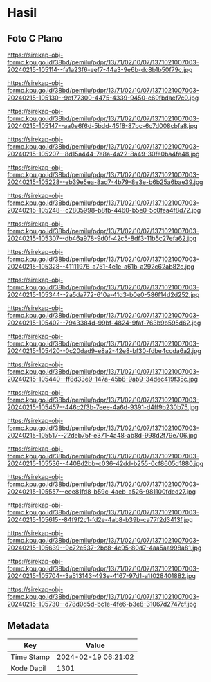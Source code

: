 # Hasil

## Foto C Plano

https://sirekap-obj-formc.kpu.go.id/38bd/pemilu/pdpr/13/71/02/10/07/1371021007003-20240215-105114--fa1a23f6-eef7-44a3-9e6b-dc8b1b50f79c.jpg

https://sirekap-obj-formc.kpu.go.id/38bd/pemilu/pdpr/13/71/02/10/07/1371021007003-20240215-105130--9ef77300-4475-4339-9450-c69fbdaef7c0.jpg

https://sirekap-obj-formc.kpu.go.id/38bd/pemilu/pdpr/13/71/02/10/07/1371021007003-20240215-105147--aa0e6f6d-5bdd-45f8-87bc-6c7d008cbfa8.jpg

https://sirekap-obj-formc.kpu.go.id/38bd/pemilu/pdpr/13/71/02/10/07/1371021007003-20240215-105207--8d15a444-7e8a-4a22-8a49-30fe0ba4fe48.jpg

https://sirekap-obj-formc.kpu.go.id/38bd/pemilu/pdpr/13/71/02/10/07/1371021007003-20240215-105228--eb39e5ea-8ad7-4b79-8e3e-b6b25a6bae39.jpg

https://sirekap-obj-formc.kpu.go.id/38bd/pemilu/pdpr/13/71/02/10/07/1371021007003-20240215-105248--c2805998-b8fb-4460-b5e0-5c0fea4f8d72.jpg

https://sirekap-obj-formc.kpu.go.id/38bd/pemilu/pdpr/13/71/02/10/07/1371021007003-20240215-105307--db46a978-9d0f-42c5-8df3-11b5c27efa62.jpg

https://sirekap-obj-formc.kpu.go.id/38bd/pemilu/pdpr/13/71/02/10/07/1371021007003-20240215-105328--41111976-a751-4e1e-a61b-a292c62ab82c.jpg

https://sirekap-obj-formc.kpu.go.id/38bd/pemilu/pdpr/13/71/02/10/07/1371021007003-20240215-105344--2a5da772-610a-41d3-b0e0-586f14d2d252.jpg

https://sirekap-obj-formc.kpu.go.id/38bd/pemilu/pdpr/13/71/02/10/07/1371021007003-20240215-105402--7943384d-99bf-4824-9faf-763b9b595d62.jpg

https://sirekap-obj-formc.kpu.go.id/38bd/pemilu/pdpr/13/71/02/10/07/1371021007003-20240215-105420--0c20dad9-e8a2-42e8-bf30-fdbe4ccda6a2.jpg

https://sirekap-obj-formc.kpu.go.id/38bd/pemilu/pdpr/13/71/02/10/07/1371021007003-20240215-105440--ff8d33e9-147a-45b8-9ab9-34dec419f35c.jpg

https://sirekap-obj-formc.kpu.go.id/38bd/pemilu/pdpr/13/71/02/10/07/1371021007003-20240215-105457--446c2f3b-7eee-4a6d-9391-d4ff9b230b75.jpg

https://sirekap-obj-formc.kpu.go.id/38bd/pemilu/pdpr/13/71/02/10/07/1371021007003-20240215-105517--22deb75f-e371-4a48-ab8d-998d2f79e706.jpg

https://sirekap-obj-formc.kpu.go.id/38bd/pemilu/pdpr/13/71/02/10/07/1371021007003-20240215-105536--4408d2bb-c036-42dd-b255-0cf8605d1880.jpg

https://sirekap-obj-formc.kpu.go.id/38bd/pemilu/pdpr/13/71/02/10/07/1371021007003-20240215-105557--eee81fd8-b59c-4aeb-a526-981100fded27.jpg

https://sirekap-obj-formc.kpu.go.id/38bd/pemilu/pdpr/13/71/02/10/07/1371021007003-20240215-105615--84f9f2c1-fd2e-4ab8-b39b-ca77f2d3413f.jpg

https://sirekap-obj-formc.kpu.go.id/38bd/pemilu/pdpr/13/71/02/10/07/1371021007003-20240215-105639--9c72e537-2bc8-4c95-80d7-4aa5aa998a81.jpg

https://sirekap-obj-formc.kpu.go.id/38bd/pemilu/pdpr/13/71/02/10/07/1371021007003-20240215-105704--3a513143-493e-4167-97d1-a1f028401882.jpg

https://sirekap-obj-formc.kpu.go.id/38bd/pemilu/pdpr/13/71/02/10/07/1371021007003-20240215-105730--d78d0d5d-bc1e-4fe6-b3e8-31067d2747cf.jpg


## Metadata

| Key        | Value               |
| ---------- | ------------------- |
| Time Stamp | 2024-02-19 06:21:02 |
| Kode Dapil | 1301                |



